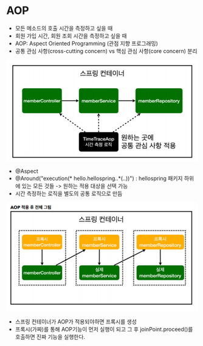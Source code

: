 AOP
==================
* 모든 메소드의 호출 시간을 측정하고 싶을 때
* 회원 가입 시간, 회원 조회 시간을 측정하고 싶을 때
* AOP: Aspect Oriented Programming (관점 지향 프로그래밍)
* 공통 관심 사항(cross-cutting concern) vs 핵심 관심 사항(core concern) 분리

![2.PNG](./images/2.PNG)

* @Aspect
* @Around("execution(* hello.hellospring..*(..))") : hellospring 패키지 하위에 있는 모든 것들 -> 원하는 적용 대상을 선택 가능
* 시간 측정하는 로직을 별도의 공통 로직으로 만듬

![3.PNG](./images/3.PNG)
* 스프링 컨테이너가 AOP가 적용되야하면 프록시를 생성
* 프록시(가짜)를 통해 AOP기능이 먼저 실행이 되고 그 후 joinPoint.proceed()를 호출하면 진짜 기능을 실행한다.
